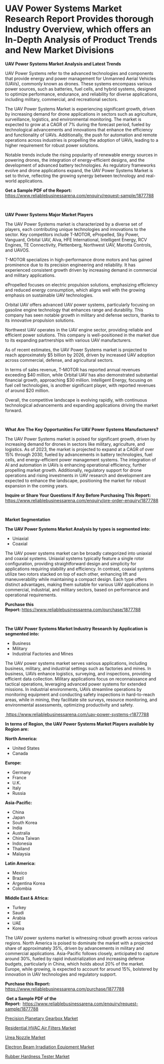 <p><h1>UAV Power Systems Market Research Report Provides thorough Industry Overview, which offers an In-Depth Analysis of Product Trends and New Market Divisions</h1></p><p><strong>UAV Power Systems Market Analysis and Latest Trends</strong></p>
<p><p>UAV Power Systems refer to the advanced technologies and components that provide energy and power management for Unmanned Aerial Vehicles (UAVs), commonly known as drones. These systems encompass various power sources, such as batteries, fuel cells, and hybrid systems, designed to optimize performance, endurance, and reliability for diverse applications, including military, commercial, and recreational sectors.</p><p>The UAV Power Systems Market is experiencing significant growth, driven by increasing demand for drone applications in sectors such as agriculture, surveillance, logistics, and environmental monitoring. The market is expected to grow at a CAGR of 7% during the forecast period, fueled by technological advancements and innovations that enhance the efficiency and functionality of UAVs. Additionally, the push for automation and remote operations across industries is propelling the adoption of UAVs, leading to a higher requirement for robust power solutions.</p><p>Notable trends include the rising popularity of renewable energy sources in powering drones, the integration of energy-efficient designs, and the development of advanced battery technologies. As regulatory frameworks evolve and drone applications expand, the UAV Power Systems Market is set to thrive, reflecting the growing synergy between technology and real-world applications.</p></p>
<p><strong>Get a Sample PDF of the Report:&nbsp;</strong> <a href="https://www.reliablebusinessarena.com/enquiry/request-sample/1877788?utm_campaign=1891&utm_medium=2&utm_source=Github&utm_content=ia&utm_term=11042025&utm_id=uav-power-systems">https://www.reliablebusinessarena.com/enquiry/request-sample/1877788</a></p>
<p>&nbsp;</p>
<p><strong>UAV Power Systems Major Market Players</strong></p>
<p><p>The UAV Power Systems market is characterized by a diverse set of players, each contributing unique technologies and innovations to the sector. Key competitors include T-MOTOR, ePropelled, Sky Power, Vanguard, Orbital UAV, Alva, HFE International, Intelligent Energy, RCV Engines, TE Connectivity, Plettenberg, Northwest UAV, Marotta Controls, and UAVOS. </p><p>T-MOTOR specializes in high-performance drone motors and has gained prominence due to its precision engineering and reliability. It has experienced consistent growth driven by increasing demand in commercial and military applications.</p><p>ePropelled focuses on electric propulsion solutions, emphasizing efficiency and reduced energy consumption, which aligns well with the growing emphasis on sustainable UAV technologies. </p><p>Orbital UAV offers advanced UAV power systems, particularly focusing on gasoline engine technology that enhances range and durability. This company has seen notable growth in military and defense sectors, thanks to its innovative propulsion solutions.</p><p>Northwest UAV operates in the UAV engine sector, providing reliable and efficient power solutions. This company is well-positioned in the market due to its expanding partnerships with various UAV manufacturers. </p><p>As of recent estimates, the UAV Power Systems market is projected to reach approximately $5 billion by 2026, driven by increased UAV adoption across commercial, defense, and agricultural sectors. </p><p>In terms of sales revenue, T-MOTOR has reported annual revenues exceeding $40 million, while Orbital UAV has also demonstrated substantial financial growth, approaching $30 million. Intelligent Energy, focusing on fuel cell technologies, is another significant player, with reported revenues of around $20 million. </p><p>Overall, the competitive landscape is evolving rapidly, with continuous technological advancements and expanding applications driving the market forward.</p></p>
<p>&nbsp;</p>
<p><strong>What Are The Key Opportunities For UAV Power Systems Manufacturers?</strong></p>
<p><p>The UAV Power Systems market is poised for significant growth, driven by increasing demand for drones in sectors like military, agriculture, and logistics. As of 2023, the market is projected to expand at a CAGR of over 15% through 2030, fueled by advancements in battery technologies, fuel cells, and energy-efficient power management systems. The integration of AI and automation in UAVs is enhancing operational efficiency, further propelling market growth. Additionally, regulatory support for drone operations and rising investments in UAV research and development are expected to enhance the landscape, positioning the market for robust expansion in the coming years.</p></p>
<p><strong>Inquire or Share Your Questions If Any Before Purchasing This Report:</strong> <a href="https://www.reliablebusinessarena.com/enquiry/pre-order-enquiry/1877788?utm_campaign=1891&utm_medium=2&utm_source=Github&utm_content=ia&utm_term=11042025&utm_id=uav-power-systems">https://www.reliablebusinessarena.com/enquiry/pre-order-enquiry/1877788</a></p>
<p>&nbsp;</p>
<p><strong>Market Segmentation</strong></p>
<p><strong>The UAV Power Systems Market Analysis by types is segmented into:</strong></p>
<p><ul><li>Uniaxial</li><li>Coaxial</li></ul></p>
<p><p>The UAV power systems market can be broadly categorized into uniaxial and coaxial systems. Uniaxial systems typically feature a single rotor configuration, providing straightforward design and simplicity for applications requiring stability and efficiency. In contrast, coaxial systems utilize two rotors stacked on top of each other, enhancing lift and maneuverability while maintaining a compact design. Each type offers distinct advantages, making them suitable for various UAV applications in commercial, industrial, and military sectors, based on performance and operational requirements.</p></p>
<p><strong>Purchase this Report:&nbsp;</strong><a href="https://www.reliablebusinessarena.com/purchase/1877788?utm_campaign=1891&utm_medium=2&utm_source=Github&utm_content=ia&utm_term=11042025&utm_id=uav-power-systems">https://www.reliablebusinessarena.com/purchase/1877788</a></p>
<p>&nbsp;</p>
<p><strong>The UAV Power Systems Market Industry Research by Application is segmented into:</strong></p>
<p><ul><li>Business</li><li>Military</li><li>Industrial Factories and Mines</li></ul></p>
<p><p>The UAV power systems market serves various applications, including business, military, and industrial settings such as factories and mines. In business, UAVs enhance logistics, surveying, and inspections, providing efficient data collection. Military applications focus on reconnaissance and tactical operations, leveraging advanced power systems for extended missions. In industrial environments, UAVs streamline operations by monitoring equipment and conducting safety inspections in hard-to-reach areas, while in mining, they facilitate site surveys, resource monitoring, and environmental assessments, optimizing productivity and safety.</p></p>
<p><a href="https://www.reliablebusinessarena.com/uav-power-systems-r1877788?utm_campaign=1891&utm_medium=2&utm_source=Github&utm_content=ia&utm_term=11042025&utm_id=uav-power-systems">&nbsp;https://www.reliablebusinessarena.com/uav-power-systems-r1877788</a></p>
<p><strong>In terms of Region, the UAV Power Systems Market Players available by Region are:</strong></p>
<p>
    <p> <strong> North America: </strong>
        <ul>
            <li>United States</li>
            <li>Canada</li>
        </ul>
        </p> 
    <p> <strong> Europe: </strong>
        <ul>
            <li>Germany</li>
            <li>France</li>
            <li>U.K.</li>
            <li>Italy</li>
            <li>Russia</li>
        </ul>
        </p> 
    <p> <strong> Asia-Pacific: </strong>
        <ul>
            <li>China</li>
            <li>Japan</li>
            <li>South Korea</li>
            <li>India</li>
            <li>Australia</li>
            <li>China Taiwan</li>
            <li>Indonesia</li>
            <li>Thailand</li>
            <li>Malaysia</li>
        </ul>
        </p> 
    <p> <strong> Latin America: </strong>
        <ul>
            <li>Mexico</li>
            <li>Brazil</li>
            <li>Argentina Korea</li>
            <li>Colombia</li>
        </ul>
        </p> 
    <p> <strong> Middle East & Africa: </strong>
        <ul>
            <li>Turkey</li>
            <li>Saudi</li>
            <li>Arabia</li>
            <li>UAE</li>
            <li>Korea</li>
        </ul>
    </p>
    </p>
<p><p>The UAV power systems market is witnessing robust growth across various regions. North America is poised to dominate the market with a projected share of approximately 35%, driven by advancements in military and commercial applications. Asia-Pacific follows closely, anticipated to capture around 30%, fueled by rapid industrialization and increasing defense budgets, particularly in China, which holds about 20% of the market. Europe, while growing, is expected to account for around 15%, bolstered by innovation in UAV technologies and regulatory support.</p></p>
<p><strong>Purchase this Report: </strong><a href="https://www.reliablebusinessarena.com/purchase/1877788?utm_campaign=1891&utm_medium=2&utm_source=Github&utm_content=ia&utm_term=11042025&utm_id=uav-power-systems">https://www.reliablebusinessarena.com/purchase/1877788</a></p>
<p>&nbsp;<strong>Get a Sample PDF of the Report:&nbsp;&nbsp;</strong><a href="https://www.reliablebusinessarena.com/enquiry/request-sample/1877788?utm_campaign=1891&utm_medium=2&utm_source=Github&utm_content=ia&utm_term=11042025&utm_id=uav-power-systems">https://www.reliablebusinessarena.com/enquiry/request-sample/1877788</a></p>
<p><strong></strong></p>
<p><p><a href="https://github.com/cingozascard/Market-Research-Report-List-1/blob/main/precision-planetary-gearbox-market.md?utm_campaign=1891&utm_medium=2&utm_source=Github&utm_content=ia&utm_term=11042025&utm_id=uav-power-systems">Precision Planetary Gearbox Market</a></p><p><a href="https://github.com/ardgenoud/Market-Research-Report-List-1/blob/main/residential-hvac-air-filters-market.md?utm_campaign=1891&utm_medium=2&utm_source=Github&utm_content=ia&utm_term=11042025&utm_id=uav-power-systems">Residential HVAC Air Filters Market</a></p><p><a href="https://github.com/airitaursela/Market-Research-Report-List-1/blob/main/urea-nozzle-market.md?utm_campaign=1891&utm_medium=2&utm_source=Github&utm_content=ia&utm_term=11042025&utm_id=uav-power-systems">Urea Nozzle Market</a></p><p><a href="https://github.com/gauldvikerm6/Market-Research-Report-List-1/blob/main/electron-beam-irradiation-equipment-market.md?utm_campaign=1891&utm_medium=2&utm_source=Github&utm_content=ia&utm_term=11042025&utm_id=uav-power-systems">Electron Beam Irradiation Equipment Market</a></p><p><a href="https://github.com/sacmatidora/Market-Research-Report-List-1/blob/main/rubber-hardness-tester-market.md?utm_campaign=1891&utm_medium=2&utm_source=Github&utm_content=ia&utm_term=11042025&utm_id=uav-power-systems">Rubber Hardness Tester Market</a></p></p>